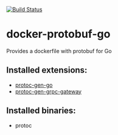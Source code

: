 [![Build Status](https://travis-ci.org/rmasclef/docker-protobuf-go.svg?branch=master)](https://travis-ci.org/rmasclef/docker-protobuf-go)

# docker-protobuf-go
Provides a dockerfile with protobuf for Go

## Installed extensions:
- [protoc-gen-go](github.com/golang/protobuf/protoc-gen-go)
- [protoc-gen-grpc-gateway](github.com/grpc-ecosystem/grpc-gateway/protoc-gen-grpc-gateway)

## Installed binaries:
- protoc

